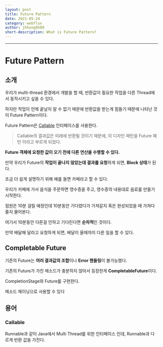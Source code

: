 ```yaml
---
layout: post
title: Future Pattern
date: 2021-05-24
category: webflux
author: jhhong0509
short-description: What is Future Pattern?
---
```

------

# Future Pattern

## 소개

우리가 multi-thread 환경에서 개발을 할 때, 반환값이 필요한 작업을 다른 Thread에서 동작시키고 싶을 수 있다.

하지만 작업이 언제 끝날지 알 수 없기 때문에 반환값을 받는게 힘들기 때문에 나타난 것이 Future Pattern이다.

   

Future Pattern은 [Callable](#Callable) 인터페이스를 사용한다.

> Callable의 결과값은 미래에 반환될 것이기 때문에, 이 디자인 패턴을 Future 패턴 이라고 부르게 되었다.

**Future 객체에 요청한 값이 오기 전에 다른 연산을 수행할 수 있다.**

만약 우리가 Future의 **작업이 끝나지 않았는데 결과를 요청**하게 되면, **Block 상태**가 된다.

   

조금 더 쉽게 설명하기 위해 예를 들면 카페라고 할 수 있다.

우리가 카페에 가서 음식을 주문하면 영수증을 주고, 영수증의 내용대로 음료를 만들기 시작한다.

점원은 10분 걸릴 예정인데 10분동안 기다렸다가 가져갈지 혹은 완성되었을 때 가져다줄지 물어본다.

   

여기서 10분동안 다른걸 안하고 기다린다면 **순차적**인 것이다.

만약 배달해 달라고 요청하게 되면, 배달이 올때까지 다른 일을 할 수 있다.

   

## Completable Future

기존의 Future는 **여러 결과값의 조합**이나 **Error 핸들링**이 불가능했다.

기존의 Future가 가진 메소드가 충분하지 않아서 등장한게 **CompletableFuture**이다.

CompletionStage와 Future를 구현한다.

메소드 체이닝으로 사용할 수 있다

   

## 용어

### Callable

Runnable과 같이 Java에서 Multi Thread를 위한 인터페이스 인데, Runnable과 다르게 반환 값을 가진다.

